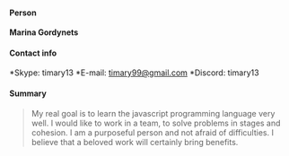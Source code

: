 #### Person
**Marina Gordynets**

#### Contact info
*Skype: timary13
*E-mail: [timary99@gmail.com](timary99@gmail.com)
*Discord: timary13

#### Summary
> My real goal is to learn the javascript programming language very well. I would like to work in a team, to solve problems in stages and cohesion. I am a purposeful person and not afraid of difficulties. I believe that a beloved work will certainly bring benefits.

